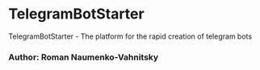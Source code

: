# TelegramBotStarter
TelegramBotStarter - The platform for the rapid creation of telegram bots
### Author: Roman Naumenko-Vahnitsky